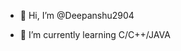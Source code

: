 - 👋 Hi, I’m @Deepanshu2904

- 🌱 I’m currently learning C/C++/JAVA
<!---
Deepanshu2904/Deepanshu2904 is a ✨ special ✨ repository because its `README.md` (this file) appears on your GitHub profile.
You can click the Preview link to take a look at your changes.
--->
